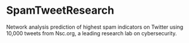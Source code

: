 # SpamTweetResearch
Network analysis prediction of highest spam indicators on Twitter using 10,000 tweets from Nsc.org, a leading research lab on cybersecurity.
